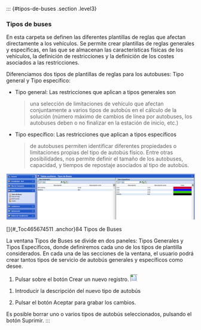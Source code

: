 ::: {#tipos-de-buses .section .level3}
### Tipos de buses

En esta carpeta se definen las diferentes plantillas de reglas que
afectan directamente a los vehículos. Se permite crear plantillas de
reglas generales y específicas, en las que se almacenan las
características físicas de los vehículos, la definición de restricciones
y la definición de los costes asociados a las restricciones.

Diferenciamos dos tipos de plantillas de reglas para los autobuses: Tipo
general y Tipo específico:

-   Tipo general: Las restricciones que aplican a tipos generales son
    > una selección de limitaciones de vehículo que afectan
    > conjuntamente a varios tipos de autobús en el cálculo de la
    > solución (número máximo de cambios de línea por autobuses, los
    > autobuses deben o no finalizar en la estación de inicio, etc.)

-   Tipo específico: Las restricciones que aplican a tipos específicos
    > de autobuses permiten identificar diferentes propiedades o
    > limitaciones propias del tipo de autobús físico. Entre otras
    > posibilidades, nos permite definir el tamaño de los autobuses,
    > capacidad, y tiempos de repostaje asociados al tipo de autobús.

![](../media/file118.png)

[]{#_Toc465674511 .anchor}84 Tipos de Buses

La ventana Tipos de Buses se divide en dos paneles: Tipos Generales y
Tipos Específicos, donde definiremos cada uno de los tipos de plantilla
considerados. En cada una de las secciones de la ventana, el usuario
podrá crear tantos tipos de servicio de autobús generales y específicos
como desee.

1.  Pulsar sobre el botón Crear un nuevo registro.
    ![](../media/file119.png)

<!-- -->

1.  Introducir la descripción del nuevo tipo de autobús

2.  Pulsar el botón Aceptar para grabar los cambios.

Es posible borrar uno o varios tipos de autobús seleccionados, pulsando
el botón Suprimir.
:::
